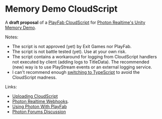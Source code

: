 # Memory Demo CloudScript

A **draft proposal** of a [PlayFab CloudScript](https://api.playfab.com/docs/tutorials/landing-automation/writing-custom-cloud-script) for [Photon Realtime's Unity Memory Demo](https://doc.photonengine.com/en-us/realtime/current/tutorials/memory-demo).

Notes:

- The script is not approved (yet) by Exit Games nor PlayFab.
- The script is not battle tested (yet). Use at your own risk.
- The script contains a workaround for logging from CloudScript handlers not executed by client (adding logs to TitleData). 
The recommended (new) way is to use PlayStream events or an external logging service.
- I can't recommend enough [switching to TypeScript](https://blog.playfab.com/blog/typescript2) to avoid the CloudScript madness.

Links:

- [Uploading CloudScript](https://api.playfab.com/docs/tutorials/landing-automation/using-cloud-script)
- [Photon Realtime Webhooks](https://doc.photonengine.com/en-us/realtime/current/reference/webhooks).
- [Using Photon With PlayFab](https://api.playfab.com/docs/tutorials/landing-tournaments/using-photon-with-playfab)
- [Photon Forums Discussion](http://forum.photonengine.com/discussion/9615/working-memory-demo-with-playfab)
